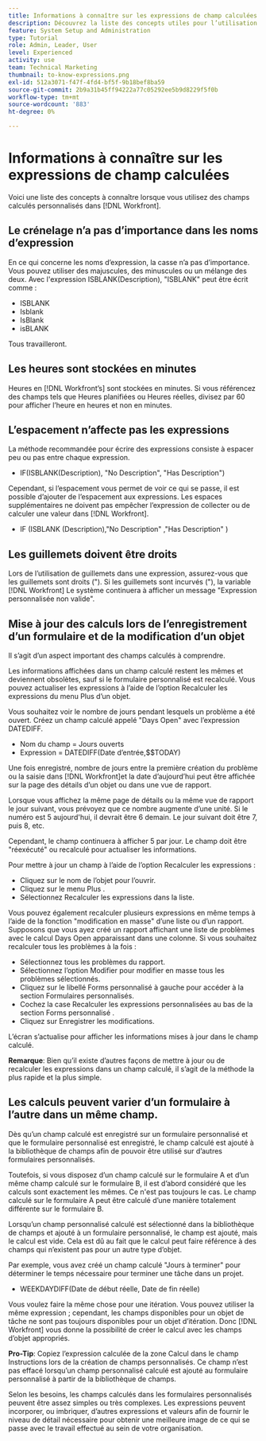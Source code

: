 ```yaml
---
title: Informations à connaître sur les expressions de champ calculées
description: Découvrez la liste des concepts utiles pour l’utilisation de champs calculés personnalisés dans [!DNL Workfront].
feature: System Setup and Administration
type: Tutorial
role: Admin, Leader, User
level: Experienced
activity: use
team: Technical Marketing
thumbnail: to-know-expressions.png
exl-id: 512a3071-f47f-4fd4-bf5f-9b18bef8ba59
source-git-commit: 2b9a31b45ff94222a77c05292ee5b9d8229f5f0b
workflow-type: tm+mt
source-wordcount: '883'
ht-degree: 0%

---
```


# Informations à connaître sur les expressions de champ calculées

Voici une liste des concepts à connaître lorsque vous utilisez des champs calculés personnalisés dans [!DNL Workfront].

## Le crénelage n’a pas d’importance dans les noms d’expression

En ce qui concerne les noms d’expression, la casse n’a pas d’importance. Vous pouvez utiliser des majuscules, des minuscules ou un mélange des deux. Avec l&#39;expression ISBLANK(Description), &quot;ISBLANK&quot; peut être écrit comme :

* ISBLANK
* Isblank
* IsBlank
* isBLANK

Tous travailleront.

## Les heures sont stockées en minutes

Heures en [!DNL Workfront’s] sont stockées en minutes. Si vous référencez des champs tels que Heures planifiées ou Heures réelles, divisez par 60 pour afficher l’heure en heures et non en minutes.

## L’espacement n’affecte pas les expressions

La méthode recommandée pour écrire des expressions consiste à espacer peu ou pas entre chaque expression.

* IF(ISBLANK(Description), &quot;No Description&quot;, &quot;Has Description&quot;)

Cependant, si l’espacement vous permet de voir ce qui se passe, il est possible d’ajouter de l’espacement aux expressions. Les espaces supplémentaires ne doivent pas empêcher l’expression de collecter ou de calculer une valeur dans [!DNL Workfront].

* IF (ISBLANK (Description),&quot;No Description&quot; ,&quot;Has Description&quot; )

## Les guillemets doivent être droits

Lors de l’utilisation de guillemets dans une expression, assurez-vous que les guillemets sont droits (&quot;). Si les guillemets sont incurvés (&quot;), la variable [!DNL Workfront] Le système continuera à afficher un message &quot;Expression personnalisée non valide&quot;.

## Mise à jour des calculs lors de l’enregistrement d’un formulaire et de la modification d’un objet

Il s’agit d’un aspect important des champs calculés à comprendre.

Les informations affichées dans un champ calculé restent les mêmes et deviennent obsolètes, sauf si le formulaire personnalisé est recalculé. Vous pouvez actualiser les expressions à l’aide de l’option Recalculer les expressions du menu Plus d’un objet.

Vous souhaitez voir le nombre de jours pendant lesquels un problème a été ouvert. Créez un champ calculé appelé &quot;Days Open&quot; avec l’expression DATEDIFF.

* Nom du champ = Jours ouverts
* Expression = DATEDIFF(Date d’entrée,$$TODAY)

Une fois enregistré, nombre de jours entre la première création du problème ou la saisie dans [!DNL Workfront]et la date d’aujourd’hui peut être affichée sur la page des détails d’un objet ou dans une vue de rapport.

Lorsque vous affichez la même page de détails ou la même vue de rapport le jour suivant, vous prévoyez que ce nombre augmente d’une unité. Si le numéro est 5 aujourd&#39;hui, il devrait être 6 demain. Le jour suivant doit être 7, puis 8, etc.

Cependant, le champ continuera à afficher 5 par jour. Le champ doit être &quot;réexécuté&quot; ou recalculé pour actualiser les informations.

Pour mettre à jour un champ à l’aide de l’option Recalculer les expressions :

* Cliquez sur le nom de l’objet pour l’ouvrir.
* Cliquez sur le menu Plus .
* Sélectionnez Recalculer les expressions dans la liste.

Vous pouvez également recalculer plusieurs expressions en même temps à l’aide de la fonction &quot;modification en masse&quot; d’une liste ou d’un rapport. Supposons que vous ayez créé un rapport affichant une liste de problèmes avec le calcul Days Open apparaissant dans une colonne. Si vous souhaitez recalculer tous les problèmes à la fois :

* Sélectionnez tous les problèmes du rapport.
* Sélectionnez l’option Modifier pour modifier en masse tous les problèmes sélectionnés.
* Cliquez sur le libellé Forms personnalisé à gauche pour accéder à la section Formulaires personnalisés.
* Cochez la case Recalculer les expressions personnalisées au bas de la section Forms personnalisé .
* Cliquez sur Enregistrer les modifications.

L’écran s’actualise pour afficher les informations mises à jour dans le champ calculé.

**Remarque**: Bien qu’il existe d’autres façons de mettre à jour ou de recalculer les expressions dans un champ calculé, il s’agit de la méthode la plus rapide et la plus simple.

## Les calculs peuvent varier d’un formulaire à l’autre dans un même champ.

Dès qu’un champ calculé est enregistré sur un formulaire personnalisé et que le formulaire personnalisé est enregistré, le champ calculé est ajouté à la bibliothèque de champs afin de pouvoir être utilisé sur d’autres formulaires personnalisés.

Toutefois, si vous disposez d’un champ calculé sur le formulaire A et d’un même champ calculé sur le formulaire B, il est d’abord considéré que les calculs sont exactement les mêmes. Ce n&#39;est pas toujours le cas. Le champ calculé sur le formulaire A peut être calculé d’une manière totalement différente sur le formulaire B.

Lorsqu’un champ personnalisé calculé est sélectionné dans la bibliothèque de champs et ajouté à un formulaire personnalisé, le champ est ajouté, mais le calcul est vide. Cela est dû au fait que le calcul peut faire référence à des champs qui n’existent pas pour un autre type d’objet.

Par exemple, vous avez créé un champ calculé &quot;Jours à terminer&quot; pour déterminer le temps nécessaire pour terminer une tâche dans un projet.

* WEEKDAYDIFF(Date de début réelle, Date de fin réelle)

Vous voulez faire la même chose pour une itération. Vous pouvez utiliser la même expression ; cependant, les champs disponibles pour un objet de tâche ne sont pas toujours disponibles pour un objet d’itération. Donc [!DNL Workfront] vous donne la possibilité de créer le calcul avec les champs d’objet appropriés.

**Pro-Tip**: Copiez l’expression calculée de la zone Calcul dans le champ Instructions lors de la création de champs personnalisés. Ce champ n’est pas effacé lorsqu’un champ personnalisé calculé est ajouté au formulaire personnalisé à partir de la bibliothèque de champs.

Selon les besoins, les champs calculés dans les formulaires personnalisés peuvent être assez simples ou très complexes. Les expressions peuvent incorporer, ou imbriquer, d’autres expressions et valeurs afin de fournir le niveau de détail nécessaire pour obtenir une meilleure image de ce qui se passe avec le travail effectué au sein de votre organisation.

<!--Depending on the need, calculated fields in custom forms can be quite simple or very complex. Expressions can embed, or nest, other expressions and values to provide the level of detail needed to get a better picture of what is going on with the work being done at your organization. 

Most of the examples and exercises in this course have been relatively simple to provide a base understanding of the expressions most commonly used and how to build those expressions in a custom calculated field. 

Now you’re ready to start building your own calculated custom fields.-->
